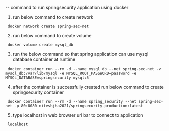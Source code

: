 --  command to run springsecurity application using docker

   1) run below command to create network

     docker network create spring-sec-net

   2) run below command to create volume
    
     docker volume create mysql_db

   3) run the below command so that spring application can use mysql database container at runtime

     docker container run --rm -d --name mysql_db --net spring-sec-net -v mysql_db:/var/lib/mysql -e MYSQL_ROOT_PASSWORD=password -e MYSQL_DATABASE=springsecurity mysql:5

   4) after the container is successfully created run below command to create springsecurity container
    
     docker container run --rm -d --name spring_security --net spring-sec-net -p 80:8080 niteshjha2021/springsecurity-production:latest
            
   5) type localhost in web browser url bar to connect to application
      
     localhost